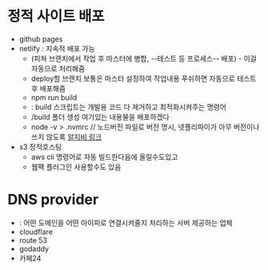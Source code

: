 # 정적 사이트 배포
- github pages 
- netlify : 지속적 배포 가능
    - (피쳐 브랜치에서 작업 후 마스터에 병합, --테스트 등 프로세스-- 배포) - 이걸 자동으로 처리해줌
    - deploy할 브랜치 보통은 마스터 설정하여 작업내용 푸쉬하면 자동으로 테스트 후 배포해줌
    - npm run build
    - : build 스크립트는 개발용 코드 다 제거하고 최적화시켜주는 명령어
    - /build 폴더 생성 여기있는 내용물을 배포하겠다
    -  node -v  >  .nvmrc // 노드버전 파일로 버전 명시, 넷플리파이가 아무 버전이나 쓰지 않도록 
[알지비 링크](https://aeree-challenge.netlify.com/)
- s3 정적호스팅
    - aws cli 명령어로 자동 빌드한다음에 올릴수도있고
    - 웹팩 플러그인 사용할수도 있음

# DNS provider
- : 어떤 도메인을 어떤 아이피로 연결시켜줄지 처리하는 서버 제공하는 업체
- cloudflare
- route 53
- godaddy
- 카페24